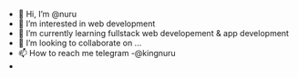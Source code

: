 - 👋 Hi, I’m @nuru
- 👀 I’m interested in web development 
- 🌱 I’m currently learning fullstack web developement & app development 
- 💞️ I’m looking to collaborate on ...
- 📫 How to reach me telegram -@kingnuru
- 

<!---
nuryassinm/nuryassinm is a ✨ special ✨ repository because its `README.md` (this file) appears on your GitHub profile.
You can click the Preview link to take a look at your changes.
--->
